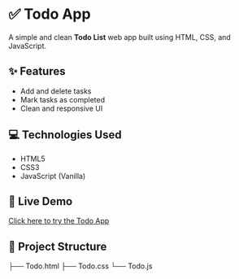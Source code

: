 # ✅ Todo App

A simple and clean **Todo List** web app built using HTML, CSS, and JavaScript.

## ✨ Features
- Add and delete tasks
- Mark tasks as completed
- Clean and responsive UI

## 💻 Technologies Used
- HTML5
- CSS3
- JavaScript (Vanilla)

## 🚀 Live Demo
[Click here to try the Todo App](https://kundarapuindu.github.io/Todo-App/)  

## 📁 Project Structure
├── Todo.html ├── Todo.css └── Todo.js
